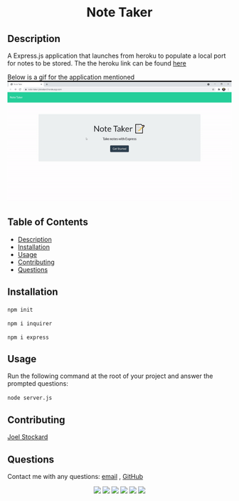 # <h1 align="center">Note Taker</h1>

</p>
   
## Description
  
 A Express.js application that launches from heroku to populate a local port for notes to be stored. The the heroku link can be found [here](https://git.heroku.com/note-taker-jtstockard.git)

Below is a gif for the application mentioned <br />
![Gif](./public/assets/images/example.gif)

## Table of Contents

- [Description](#description)
- [Installation](#installation)
- [Usage](#usage)
- [Contributing](#contributing)
- [Questions](#questions)

## Installation

`npm init`

`npm i inquirer`

`npm i express`

## Usage

Run the following command at the root of your project and answer the prompted questions:

`node server.js`

## Contributing

[Joel Stockard](https://github.com/jtstockard)

## Questions

Contact me with any questions: [email](jtstockard92@gmail.com) , [GitHub](https://github.com/jtstockard)<br />

<p align="center">
    <img src="https://img.shields.io/badge/Javascript-yellow" />
    <img src="https://img.shields.io/badge/jQuery-blue"  />
    <img src="https://img.shields.io/badge/-node.js-green" />
    <img src="https://img.shields.io/badge/-inquirer-red" >
    <img src="https://img.shields.io/badge/-json-orange" />
    <img src="https://img.shields.io/badge/-express-grey" />
